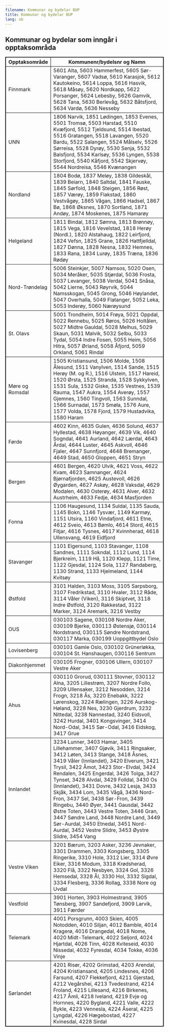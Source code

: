 ```yaml
---
filename: Kommunar og bydelar BUP
title: Kommunar og bydelar BUP
lang: nb
---
```

<html>
<style>
table, th, td {
  border:0.0625rem solid black;
}
</style>
<body>

<h2>Kommunar og bydelar som inngår i opptaksområda</h2>

<table style="auto">
  <tr>
    <th>Opptaksområde</th>
    <th>Kommunenr/bydelsnr og Namn </th>
   </tr>
<TR><TD>Finnmark</TD> <TD> 5601 Alta, 5603 Hammerfest, 5605 Sør-Varanger, 5607 Vadsø, 5610 Karasjok, 5612 Kautokeino, 5614 Loppa, 5616 Hasvik, 5618 Måsøy, 5620 Nordkapp, 5622 Porsanger, 5624 Lebesby, 5626 Gamvik, 5628 Tana, 5630 Berlevåg, 5632 Båtsfjord, 5634 Vardø, 5636 Nesseby</TD> </TR>

<TR><TD>UNN</TD> <TD> 1806 Narvik, 1851 Lødingen, 1853 Evenes, 5501 Tromsø, 5503 Harstad, 5510 Kvæfjord, 5512 Tjeldsund, 5514 Ibestad, 5516 Gratangen, 5518 Lavangen, 5520 Bardu, 5522 Salangen, 5524 Målselv, 5526 Sørreisa, 5528 Dyrøy, 5530 Senja, 5532 Balsfjord, 5534 Karlsøy, 5536 Lyngen, 5538 Storfjord, 5540 Kåfjord, 5542 Skjervøy, 5544 Nordreisa, 5546 Kvænangen</TD> </TR>

<TR><TD>Nordland</TD> <TD> 1804 Bodø, 1837 Meløy, 1838 Gildeskål, 1839 Beiarn, 1840 Saltdal, 1841 Fauske, 1845 Sørfold, 1848 Steigen, 1856 Røst, 1857 Værøy, 1859 Flakstad, 1860 Vestvågøy, 1865 Vågan, 1866 Hadsel, 1867 Bø, 1868 Øksnes, 1870 Sortland, 1871 Andøy, 1874 Moskenes, 1875 Hamarøy</TD> </TR>

<TR><TD>Helgeland</TD> <TD> 1811 Bindal, 1812 Sømna, 1813 Brønnøy, 1815 Vega, 1816 Vevelstad, 1818 Herøy (Nordl.), 1820 Alstahaug, 1822 Leirfjord, 1824 Vefsn, 1825 Grane, 1826 Hattfjelldal, 1827 Dønna, 1828 Nesna, 1832 Hemnes, 1833 Rana, 1834 Lurøy, 1835 Træna, 1836 Rødøy</TD> </TR>

<TR><TD>Nord-Trøndelag</TD> <TD> 5006 Steinkjer, 5007 Namsos, 5020 Osen, 5034 Meråker, 5035 Stjørdal, 5036 Frosta, 5037 Levanger, 5038 Verdal, 5041 Snåsa, 5042 Lierne, 5043 Røyrvik, 5044 Namsskogan, 5045 Grong, 5046 Høylandet, 5047 Overhalla, 5049 Flatanger, 5052 Leka, 5053 Inderøy, 5060 Nærøysund</TD> </TR>

<TR><TD>St. Olavs</TD> <TD> 5001 Trondheim, 5014 Frøya, 5021 Oppdal, 5022 Rennebu, 5025 Røros, 5026 Holtålen, 5027 Midtre Gauldal, 5028 Melhus, 5029 Skaun, 5031 Malvik, 5032 Selbu, 5033 Tydal, 5054 Indre Fosen, 5055 Heim, 5056 Hitra, 5057 Ørland, 5058 Åfjord, 5059 Orkland, 5061 Rindal</TD> </TR>

<TR><TD>Møre og Romsdal</TD> <TD> 1505 Kristiansund, 1506 Molde, 1508 Ålesund, 1511 Vanylven, 1514 Sande, 1515 Herøy (M. og R.), 1516 Ulstein, 1517 Hareid, 1520 Ørsta, 1525 Stranda, 1528 Sykkylven, 1531 Sula, 1532 Giske, 1535 Vestnes, 1539 Rauma, 1547 Aukra, 1554 Averøy, 1557 Gjemnes, 1560 Tingvoll, 1563 Sunndal, 1566 Surnadal, 1573 Smøla, 1576 Aure, 1577 Volda, 1578 Fjord, 1579 Hustadvika, 1580 Haram</TD> </TR>

<TR><TD>Førde</TD> <TD> 4602 Kinn, 4635 Gulen, 4636 Solund, 4637 Hyllestad, 4638 Høyanger, 4639 Vik, 4640 Sogndal, 4641 Aurland, 4642 Lærdal, 4643 Årdal, 4644 Luster, 4645 Askvoll, 4646 Fjaler, 4647 Sunnfjord, 4648 Bremanger, 4649 Stad, 4650 Gloppen, 4651 Stryn</TD> </TR>

<TR><TD>Bergen</TD> <TD> 4601 Bergen, 4620 Ulvik, 4621 Voss, 4622 Kvam, 4623 Samnanger, 4624 Bjørnafjorden, 4625 Austevoll, 4626 Øygarden, 4627 Askøy, 4628 Vaksdal, 4629 Modalen, 4630 Osterøy, 4631 Alver, 4632 Austrheim, 4633 Fedje, 4634 Masfjorden</TD> </TR>

<TR><TD>Fonna</TD> <TD> 1106 Haugesund, 1134 Suldal, 1135 Sauda, 1145 Bokn, 1146 Tysvær, 1149 Karmøy, 1151 Utsira, 1160 Vindafjord, 4611 Etne, 4612 Sveio, 4613 Bømlo, 4614 Stord, 4615 Fitjar, 4616 Tysnes, 4617 Kvinnherad, 4618 Ullensvang, 4619 Eidfjord</TD> </TR>

<TR><TD>Stavanger</TD> <TD> 1101 Eigersund, 1103 Stavanger, 1108 Sandnes, 1111 Sokndal, 1112 Lund, 1114 Bjerkreim, 1119 Hå, 1120 Klepp, 1121 Time, 1122 Gjesdal, 1124 Sola, 1127 Randaberg, 1130 Strand, 1133 Hjelmeland, 1144 Kvitsøy</TD> </TR>

<TR><TD>Østfold</TD> <TD> 3101 Halden, 3103 Moss, 3105 Sarpsborg, 3107 Fredrikstad, 3110 Hvaler, 3112 Råde, 3114 Våler (Viken), 3116 Skiptvet, 3118 Indre Østfold, 3120 Rakkestad, 3122 Marker, 3124 Aremark, 3216 Vestby</TD> </TR>

<TR><TD>OUS</TD> <TD> 030103 Sagene, 030108 Nordre Aker, 030109 Bjerke, 030113 Østensjø, 030114 Nordstrand, 030115 Søndre Nordstrand, 030117 Marka, 030199 Uoppgittbydel Oslo</TD> </TR>

<TR><TD>Lovisenberg</TD> <TD> 030101 Gamle Oslo, 030102 Grünerløkka, 030104 St. Hanshaugen, 030116 Sentrum</TD> </TR>

<TR><TD>Diakonhjemmet</TD> <TD> 030105 Frogner, 030106 Ullern, 030107 Vestre Aker</TD> </TR>

<TR><TD>Ahus</TD> <TD> 030110 Grorud, 030111 Stovner, 030112 Alna, 3205 Lillestrøm, 3207 Nordre Follo, 3209 Ullensaker, 3212 Nesodden, 3214 Frogn, 3218 Ås, 3220 Enebakk, 3222 Lørenskog, 3224 Rælingen, 3226 Aurskog-Høland, 3228 Nes, 3230 Gjerdrum, 3232 Nittedal, 3238 Nannestad, 3240 Eidsvoll, 3242 Hurdal, 3401 Kongsvinger, 3414 Nord-Odal, 3415 Sør-Odal, 3416 Eidskog, 3417 Grue</TD> </TR>

<TR><TD>Innlandet</TD> <TD> 3234 Lunner, 3403 Hamar, 3405 Lillehammer, 3407 Gjøvik, 3411 Ringsaker, 3412 Løten, 3413 Stange, 3418 Åsnes, 3419 Våler (Innlandet), 3420 Elverum, 3421 Trysil, 3422 Åmot, 3423 Stor-Elvdal, 3424 Rendalen, 3425 Engerdal, 3426 Tolga, 3427 Tynset, 3428 Alvdal, 3429 Folldal, 3430 Os (Innlandet), 3431 Dovre, 3432 Lesja, 3433 Skjåk, 3434 Lom, 3435 Vågå, 3436 Nord-Fron, 3437 Sel, 3438 Sør-Fron, 3439 Ringebu, 3440 Øyer, 3441 Gausdal, 3442 Østre Toten, 3443 Vestre Toten, 3446 Gran, 3447 Søndre Land, 3448 Nordre Land, 3449 Sør-Aurdal, 3450 Etnedal, 3451 Nord-Aurdal, 3452 Vestre Slidre, 3453 Øystre Slidre, 3454 Vang</TD> </TR>

<TR><TD>Vestre Viken</TD> <TD> 3201 Bærum, 3203 Asker, 3236 Jevnaker, 3301 Drammen, 3303 Kongsberg, 3305 Ringerike, 3310 Hole, 3312 Lier, 3314 Øvre Eiker, 3316 Modum, 3318 Krødsherad, 3320 Flå, 3322 Nesbyen, 3324 Gol, 3326 Hemsedal, 3328 Ål, 3330 Hol, 3332 Sigdal, 3334 Flesberg, 3336 Rollag, 3338 Nore og Uvdal</TD> </TR>

<TR><TD>Vestfold</TD> <TD> 3901 Horten, 3903 Holmestrand, 3905 Tønsberg, 3907 Sandefjord, 3909 Larvik, 3911 Færder</TD> </TR>

<TR><TD>Telemark</TD> <TD> 4001 Porsgrunn, 4003 Skien, 4005 Notodden, 4010 Siljan, 4012 Bamble, 4014 Kragerø, 4016 Drangedal, 4018 Nome, 4020 Midt-Telemark, 4022 Seljord, 4024 Hjartdal, 4026 Tinn, 4028 Kviteseid, 4030 Nissedal, 4032 Fyresdal, 4034 Tokke, 4036 Vinje</TD> </TR>

<TR><TD>Sørlandet</TD> <TD> 4201 Risør, 4202 Grimstad, 4203 Arendal, 4204 Kristiansand, 4205 Lindesnes, 4206 Farsund, 4207 Flekkefjord, 4211 Gjerstad, 4212 Vegårshei, 4213 Tvedestrand, 4214 Froland, 4215 Lillesand, 4216 Birkenes, 4217 Åmli, 4218 Iveland, 4219 Evje og Hornnes, 4220 Bygland, 4221 Valle, 4222 Bykle, 4223 Vennesla, 4224 Åseral, 4225 Lyngdal, 4226 Hægebostad, 4227 Kvinesdal, 4228 Sirdal</TD> </TR>
   </table>
</body>
</html>
